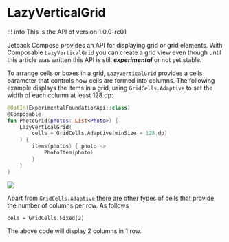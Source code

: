 # LazyVerticalGrid

!!! info
    This is the API of version 1.0.0-rc01

Jetpack Compose provides an API for displaying grid or grid elements. With Composable ``LazyVerticalGrid`` you can create a grid view even though until this article was written this API is still ***experimental*** or not yet stable.

To arrange cells or boxes in a grid, ``LazyVerticalGrid`` provides a cells parameter that controls how cells are formed into columns. The following example displays the items in a grid, using ``GridCells.Adaptive`` to set the width of each column at least 128.dp:

```kotlin
@OptIn(ExperimentalFoundationApi::class)
@Composable
fun PhotoGrid(photos: List<Photo>) {
    LazyVerticalGrid(
        cells = GridCells.Adaptive(minSize = 128.dp)
    ) {
        items(photos) { photo ->
            PhotoItem(photo)
        }
    }
}
```

![](https://ik.imagekit.io/u8uufhbnoej/blog/jetpack-compose-tutorial/grid/lazy_grid_Zb8o6L-uQG4d.png)

Apart from ``GridCells.Adaptive`` there are other types of cells that provide the number of columns per row. As follows
```
cels = GridCells.Fixed(2)
```
The above code will display 2 columns in 1 row.